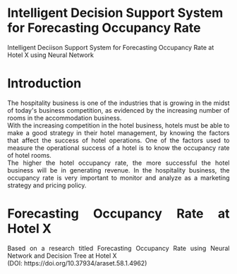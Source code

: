 # Intelligent Decision Support System for Forecasting Occupancy Rate
Intelligent Deciison Support System for Forecasting Occupancy Rate at Hotel X using Neural Network

# Introduction
<div align="justify">
The hospitality business is one of the industries that is growing in the midst of today's business competition, as evidenced by the increasing number of rooms in the accommodation business.
<br>
With the increasing competition in the hotel business, hotels must be able to make a good strategy in their hotel management, by knowing the factors that affect the success of hotel operations. One of the factors used to measure the operational success of a hotel is to know the occupancy rate of hotel rooms. 
<br>
The higher the hotel occupancy rate, the more successful the hotel business will be in generating revenue. In the hospitality business, the occupancy rate is very important to monitor and analyze as a marketing strategy and pricing policy.
<br>

# Forecasting Occupancy Rate at Hotel X
<div align="justify">
Based on a research titled Forecasting Occupancy Rate using Neural Network and Decision Tree at Hotel X 
<br>
(DOI: https://doi.org/10.37934/araset.58.1.4962)
